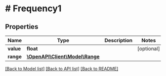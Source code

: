 # # Frequency1

## Properties

Name | Type | Description | Notes
------------ | ------------- | ------------- | -------------
**value** | **float** |  | [optional]
**range** | [**\OpenAPI\Client\Model\Range**](Range.md) |  |

[[Back to Model list]](../../README.md#models) [[Back to API list]](../../README.md#endpoints) [[Back to README]](../../README.md)
